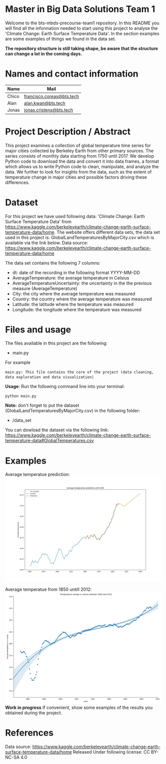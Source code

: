 # Master in Big Data Solutions Team 1

Welcome to the bts-mbds-precourse-team1 repository. In this README you will find all the information needed to start using this project to analyse the 'Climate Change: Earth Surface Temperature Data'. In the section examples are some examples of things we found in the data set.

**The repository structure is still taking shape, be aware that the structure can change a lot in the coming days.**

# Names and contact information

| Name | Mail |
| ---- | ---- |
| Chico | francisco.coreas@bts.tech  |
| Alan  | alan.kwan@bts.tech  |
| Jonas  | jonas.cristens@bts.tech  |

# Project Description / Abstract

This project examines a collection of global temperature time series for major cities collected by Berkeley Earth from other primary sources.  The series consists of monthly data starting from 1750 until 2017.  We develop Python code to download the data and convert it into data frames, a format which allows us to write Python code to clean, manipulate, and analyze the data. We further to look for insights from the data, such as the extent of temperature change in major cities and possible factors driving these differences.  

# Dataset

For this project we have used following data: 'Climate Change: Earth Surface Temperature Data' from https://www.kaggle.com/berkeleyearth/climate-change-earth-surface-temperature-data/home. The website offers different data sets, the data set used in this project is: GlobalLandTemperaturesByMajorCity.csv which is available via the link below. 
Data source: https://www.kaggle.com/berkeleyearth/climate-change-earth-surface-temperature-data/home

The data set contains the following 7 columns:
* dt: date of the recording in the following format YYYY-MM-DD
* AverageTemperature: the average temperature in Celsius
* AverageTemperatureUncertainty: the uncertainty in the the previous measure (AverageTemperature)
* City: the city where the average temperature was measured
* Country: the country where the average temperature was measured
* Latitude: the latitude where the temperature was measured
* Longitude: the longitude where the temperature was measured

# Files and usage
The files available in this project are the following:
* main.py

For example

    main.py: This file contains the core of the project (data cleaning, data exploration and data visualization)
    
**Usage**: Run the following command line into your terminal:

    python main.py
    
**Note:** don't forget to put the dataset (GlobalLandTemperaturesByMajorCity.csv) in the following folder:
* /data_set

You can dowload the dataset via the following link: https://www.kaggle.com/berkeleyearth/climate-change-earth-surface-temperature-data#GlobalTemperatures.csv

# Examples

Average temperatue prediction: 
![alt text](https://github.com/bts-mbds-precourse/bts-mbds-precourse-team1/blob/master/figures/average_temperature_prediction.png "temperature prediction")

Average temperatue from 1850 untill 2012: 
![alt text](https://github.com/bts-mbds-precourse/bts-mbds-precourse-team1/blob/master/figures/pol_reg_rolling_mean.png "average temperature")
**Work in progress**
If convenient, show some examples of the results you obtained during the project. 
    
# References
Data source: https://www.kaggle.com/berkeleyearth/climate-change-earth-surface-temperature-data/home
Released Under following license: CC BY-NC-SA 4.0 
